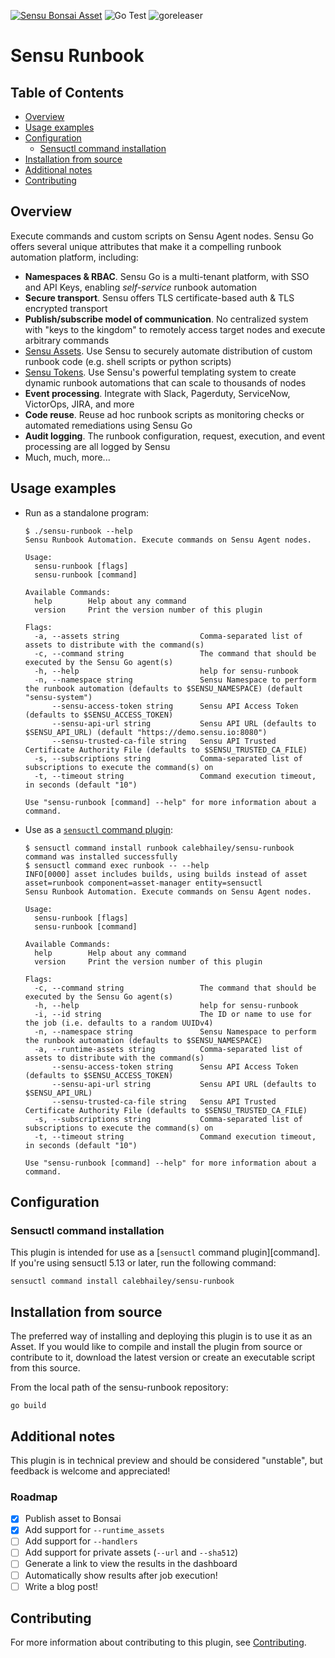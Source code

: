 [![Sensu Bonsai Asset](https://img.shields.io/badge/Bonsai-Download%20Me-brightgreen.svg?colorB=89C967&logo=sensu)](https://bonsai.sensu.io/assets/calebhailey/sensu-runbook)
![Go Test](https://github.com/calebhailey/sensu-runbook/workflows/Go%20Test/badge.svg)
![goreleaser](https://github.com/calebhailey/sensu-runbook/workflows/goreleaser/badge.svg)

# Sensu Runbook

## Table of Contents

- [Overview](#overview)
- [Usage examples](#usage-examples)
- [Configuration](#configuration)
  - [Sensuctl command installation](#sensuctl-command-installation)
- [Installation from source](#installation-from-source)
- [Additional notes](#additional-notes)
- [Contributing](#contributing)

## Overview

Execute commands and custom scripts on Sensu Agent nodes. Sensu Go offers several unique attributes that make it a compelling runbook automation platform, including:

- **Namespaces & RBAC**. Sensu Go is a multi-tenant platform, with SSO and API
  Keys, enabling _self-service_ runbook automation 
- **Secure transport**. Sensu offers TLS certificate-based auth & TLS encrypted 
  transport
- **Publish/subscribe model of communication**. No centralized system with "keys to 
  the kingdom" to remotely access target nodes and execute arbitrary commands
- [Sensu Assets][assets]. Use Sensu to securely automate distribution of custom 
  runbook code (e.g. shell scripts or python scripts)
- [Sensu Tokens][tokens]. Use Sensu's powerful templating system to create dynamic
  runbook automations that can scale to thousands of nodes
- **Event processing**. Integrate with Slack, Pagerduty, ServiceNow, VictorOps, 
  JIRA, and more
- **Code reuse**. Reuse ad hoc runbook scripts as monitoring checks or automated 
  remediations using Sensu Go
- **Audit logging**. The runbook configuration, request, execution, and event 
  processing are all logged by Sensu
- Much, much, more...

[assets]: https://docs.sensu.io/sensu-go/latest/reference/assets/
[tokens]: https://docs.sensu.io/sensu-go/latest/reference/tokens/

## Usage examples

* Run as a standalone program: 

  ```
  $ ./sensu-runbook --help
  Sensu Runbook Automation. Execute commands on Sensu Agent nodes.

  Usage:
    sensu-runbook [flags]
    sensu-runbook [command]

  Available Commands:
    help        Help about any command
    version     Print the version number of this plugin

  Flags:
    -a, --assets string                  Comma-separated list of assets to distribute with the command(s)
    -c, --command string                 The command that should be executed by the Sensu Go agent(s)
    -h, --help                           help for sensu-runbook
    -n, --namespace string               Sensu Namespace to perform the runbook automation (defaults to $SENSU_NAMESPACE) (default "sensu-system")
        --sensu-access-token string      Sensu API Access Token (defaults to $SENSU_ACCESS_TOKEN)
        --sensu-api-url string           Sensu API URL (defaults to $SENSU_API_URL) (default "https://demo.sensu.io:8080")
        --sensu-trusted-ca-file string   Sensu API Trusted Certificate Authority File (defaults to $SENSU_TRUSTED_CA_FILE)
    -s, --subscriptions string           Comma-separated list of subscriptions to execute the command(s) on
    -t, --timeout string                 Command execution timeout, in seconds (default "10")

  Use "sensu-runbook [command] --help" for more information about a command.
  ```

* Use as a [`sensuctl` command plugin][plugin]: 

  ```
  $ sensuctl command install runbook calebhailey/sensu-runbook
  command was installed successfully
  $ sensuctl command exec runbook -- --help 
  INFO[0000] asset includes builds, using builds instead of asset  asset=runbook component=asset-manager entity=sensuctl
  Sensu Runbook Automation. Execute commands on Sensu Agent nodes.

  Usage:
    sensu-runbook [flags]
    sensu-runbook [command]

  Available Commands:
    help        Help about any command
    version     Print the version number of this plugin

  Flags:
    -c, --command string                 The command that should be executed by the Sensu Go agent(s)
    -h, --help                           help for sensu-runbook
    -i, --id string                      The ID or name to use for the job (i.e. defaults to a random UUIDv4)
    -n, --namespace string               Sensu Namespace to perform the runbook automation (defaults to $SENSU_NAMESPACE)
    -a, --runtime-assets string          Comma-separated list of assets to distribute with the command(s)
        --sensu-access-token string      Sensu API Access Token (defaults to $SENSU_ACCESS_TOKEN) 
        --sensu-api-url string           Sensu API URL (defaults to $SENSU_API_URL)
        --sensu-trusted-ca-file string   Sensu API Trusted Certificate Authority File (defaults to $SENSU_TRUSTED_CA_FILE)
    -s, --subscriptions string           Comma-separated list of subscriptions to execute the command(s) on
    -t, --timeout string                 Command execution timeout, in seconds (default "10")

  Use "sensu-runbook [command] --help" for more information about a command.
  ```

  [plugin]: https://docs.sensu.io/sensu-go/latest/sensuctl/reference/#extend-sensuctl-with-commands

## Configuration

### Sensuctl command installation

This plugin is intended for use as a [`sensuctl` command plugin][command]. If 
you're using sensuctl 5.13 or later, run the following command: 

```
sensuctl command install calebhailey/sensu-runbook
```

## Installation from source

The preferred way of installing and deploying this plugin is to use it as an Asset. If you would
like to compile and install the plugin from source or contribute to it, download the latest version
or create an executable script from this source.

From the local path of the sensu-runbook repository:

```
go build
```

## Additional notes

This plugin is in technical preview and should be considered "unstable", but 
feedback is welcome and appreciated! 

### Roadmap 

- [x] Publish asset to Bonsai
- [x] Add support for `--runtime_assets`
- [ ] Add support for `--handlers`
- [ ] Add support for private assets (`--url` and `--sha512`)
- [ ] Generate a link to view the results in the dashboard 
- [ ] Automatically show results after job execution! 
- [ ] Write a blog post!

## Contributing

For more information about contributing to this plugin, see [Contributing][1].

[1]: https://github.com/sensu/sensu-go/blob/master/CONTRIBUTING.md
[2]: https://github.com/sensu-community/sensu-plugin-sdk
[3]: https://github.com/sensu-plugins/community/blob/master/PLUGIN_STYLEGUIDE.md
[4]: https://github.com/sensu-community/check-plugin-template/blob/master/.github/workflows/release.yml
[5]: https://github.com/sensu-community/check-plugin-template/actions
[6]: https://docs.sensu.io/sensu-go/latest/reference/checks/
[7]: https://github.com/sensu-community/check-plugin-template/blob/master/main.go
[8]: https://bonsai.sensu.io/
[9]: https://github.com/sensu-community/sensu-plugin-tool
[10]: https://docs.sensu.io/sensu-go/latest/reference/assets/

